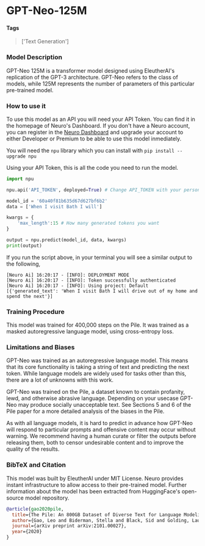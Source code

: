 # GPT-Neo-125M

#### Tags

> ['Text Generation']

### Model Description

GPT-Neo 125M is a transformer model designed using EleutherAI's replication of the GPT-3 architecture. GPT-Neo refers to the class of models, while 125M represents the number of parameters of this particular pre-trained model.

### How to use it

To use this model as an API you will need your API Token. You can find it in the homepage of Neuro's Dashboard. If you don't have a Neuro account, you can register in the [Neuro Dashboard](https://dashboard.getneuro.ai/) and upgrade your account to either Developer or Premium to be able to use this model inmediately.

You will need the `npu` library which you can install with `pip install --upgrade npu`

Using your API Token, this is all the code you need to run the model.

```python
import npu

npu.api('API_TOKEN', deployed=True) # Change API_TOKEN with your personal API token

model_id = '60a40f81b635d67d627bf6b2'
data = ['When I visit Bath I will']

kwargs = {
    'max_length':15 # How many generated tokens you want
}

output = npu.predict(model_id, data, kwargs)
print(output)
```

If you run the script above, in your terminal you will see a similar output to the following,

```
[Neuro Ai] 16:20:17 - [INFO]: DEPLOYMENT MODE
[Neuro Ai] 16:20:17 - [INFO]: Token successfully authenticated
[Neuro Ai] 16:20:17 - [INFO]: Using project: Default
[{'generated_text': 'When I visit Bath I will drive out of my home and spend the next'}]
```

### Training Procedure

This model was trained for 400,000 steps on the Pile. It was trained as a masked autoregressive language model, using cross-entropy loss.

### Limitations and Biases

GPT-Neo was trained as an autoregressive language model. This means that its core functionality is taking a string of text and predicting the next token. While language models are widely used for tasks other than this, there are a lot of unknowns with this work.

GPT-Neo was trained on the Pile, a dataset known to contain profanity, lewd, and otherwise abrasive language. Depending on your usecase GPT-Neo may produce socially unacceptable text. See Sections 5 and 6 of the Pile paper for a more detailed analysis of the biases in the Pile.

As with all language models, it is hard to predict in advance how GPT-Neo will respond to particular prompts and offensive content may occur without warning. We recommend having a human curate or filter the outputs before releasing them, both to censor undesirable content and to improve the quality of the results.

### BibTeX and Citation

This model was built by EleutherAI under MIT License. Neuro provides instant infrastructure to allow access to their pre-trained model. Further information about the model has been extracted from HuggingFace's open-source model repository.

```bibtex
@article{gao2020pile,
  title={The Pile: An 800GB Dataset of Diverse Text for Language Modeling},
  author={Gao, Leo and Biderman, Stella and Black, Sid and Golding, Laurence and Hoppe, Travis and Foster, Charles and Phang, Jason and He, Horace and Thite, Anish and Nabeshima, Noa and others},
  journal={arXiv preprint arXiv:2101.00027},
  year={2020}
}
```
